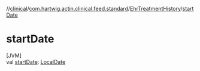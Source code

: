 //[clinical](../../../index.md)/[com.hartwig.actin.clinical.feed.standard](../index.md)/[EhrTreatmentHistory](index.md)/[startDate](start-date.md)

# startDate

[JVM]\
val [startDate](start-date.md): [LocalDate](https://docs.oracle.com/javase/8/docs/api/java/time/LocalDate.html)
